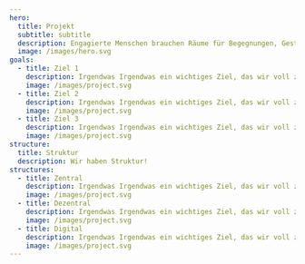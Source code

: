 ```yaml
---
hero:
  title: Projekt
  subtitle: subtitle
  description: Engagierte Menschen brauchen Räume für Begegnungen, Gestaltung, für Inspiration, Kooperation und Vernetzung – analog und digital. Dann können sie die Welt bewegen und für einen funktionierenden gesellschaftlichen Zusammenhalt sorgen.
  image: /images/hero.svg
goals:
  - title: Ziel 1
    description: Irgendwas Irgendwas ein wichtiges Ziel, das wir voll zielführend finden.
    image: /images/project.svg
  - title: Ziel 2
    description: Irgendwas Irgendwas ein wichtiges Ziel, das wir voll zielführend finden.
    image: /images/project.svg
  - title: Ziel 3
    description: Irgendwas Irgendwas ein wichtiges Ziel, das wir voll zielführend finden.
    image: /images/project.svg
structure:
  title: Struktur
  description: Wir haben Struktur!
structures:
  - title: Zentral
    description: Irgendwas Irgendwas ein wichtiges Ziel, das wir voll zielführend finden.
    image: /images/project.svg
  - title: Dezentral
    description: Irgendwas Irgendwas ein wichtiges Ziel, das wir voll zielführend finden.
    image: /images/project.svg
  - title: Digital
    description: Irgendwas Irgendwas ein wichtiges Ziel, das wir voll zielführend finden.
    image: /images/project.svg
---
```

<ProjectPage />
